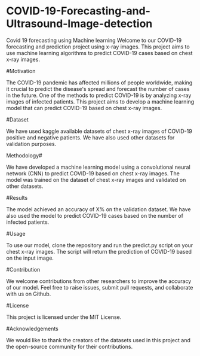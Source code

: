 # COVID-19-Forecasting-and-Ultrasound-Image-detection
Covid 19 forecasting using Machine learning
Welcome to our COVID-19 forecasting and prediction project using x-ray images. This project aims to use machine learning algorithms to predict COVID-19 cases based on chest x-ray images.

#Motivation

The COVID-19 pandemic has affected millions of people worldwide, making it crucial to predict the disease's spread and forecast the number of cases in the future. One of the methods to predict COVID-19 is by analyzing x-ray images of infected patients. This project aims to develop a machine learning model that can predict COVID-19 based on chest x-ray images.

#Dataset

We have used kaggle available datasets of chest x-ray images of COVID-19 positive and negative patients. We have also used other datasets for validation purposes.

Methodology#

We have developed a machine learning model using a convolutional neural network (CNN) to predict COVID-19 based on chest x-ray images. The model was trained on the dataset of chest x-ray images and validated on other datasets.

#Results

The model achieved an accuracy of X% on the validation dataset. We have also used the model to predict COVID-19 cases based on the number of infected patients.

#Usage

To use our model, clone the repository and run the predict.py script on your chest x-ray images. The script will return the prediction of COVID-19 based on the input image.

#Contribution

We welcome contributions from other researchers to improve the accuracy of our model. Feel free to raise issues, submit pull requests, and collaborate with us on Github.

#License

This project is licensed under the MIT License.

#Acknowledgements

We would like to thank the creators of the datasets used in this project and the open-source community for their contributions.
